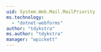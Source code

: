 ```yaml
---
uid: System.Web.Mail.MailPriority
ms.technology: 
  - "dotnet-webforms"
author: "tdykstra"
ms.author: "tdykstra"
manager: "wpickett"
---
```

